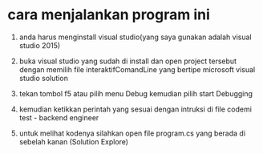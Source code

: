 # cara menjalankan program ini

1. anda harus menginstall visual studio(yang saya gunakan adalah visual studio 2015)

2. buka visual studio yang sudah di install dan open project tersebut dengan memilih file interaktifComandLine yang bertipe microsoft visual studio solution

3. tekan tombol f5 atau pilih menu Debug kemudian pilih start Debugging

4. kemudian ketikkan perintah yang sesuai dengan intruksi di file codemi test - backend engineer

5. untuk melihat kodenya silahkan open file program.cs yang berada di sebelah kanan (Solution Explore)
